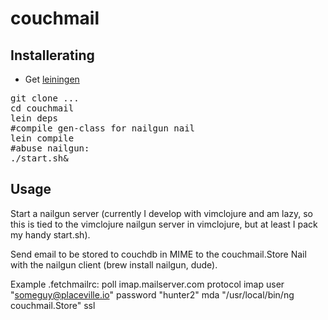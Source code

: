 couchmail
==================

Installerating
------
 * Get [leiningen](http://github.com/technomancy/leiningen)

<pre>
git clone ...
cd couchmail
lein deps
#compile gen-class for nailgun nail
lein compile 
#abuse nailgun:
./start.sh&
</pre>

Usage
-------
Start a nailgun server (currently I develop with vimclojure and am lazy, so this is tied to the vimclojure nailgun server in vimclojure, but at least I pack my handy start.sh).

Send email to be stored to couchdb in MIME to the couchmail.Store Nail with the nailgun client (brew install nailgun, dude).

Example .fetchmailrc:
    poll imap.mailserver.com protocol imap user "someguy@placeville.io" password "hunter2" mda "/usr/local/bin/ng couchmail.Store" ssl


